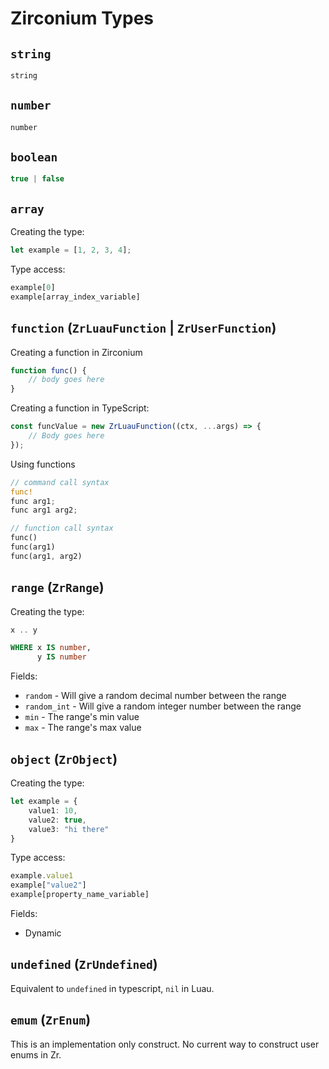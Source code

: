 # Zirconium Types

## `string`

```ts
string
```

## `number`

```ts
number
```

## `boolean`

```ts
true | false
```

## `array`
Creating the type:
```ts
let example = [1, 2, 3, 4];
```

Type access:
```ts
example[0]
example[array_index_variable]
```

## `function` (`ZrLuauFunction` | `ZrUserFunction`)

Creating a function in Zirconium

```ts
function func() {
	// body goes here
}
```

Creating a function in TypeScript:

```ts
const funcValue = new ZrLuauFunction((ctx, ...args) => {
	// Body goes here
});
```

Using functions

```rs
// command call syntax
func!
func arg1;
func arg1 arg2;

// function call syntax
func()
func(arg1)
func(arg1, arg2)
```

## `range` (`ZrRange`)
Creating the type:
```rs
x .. y
```
```sql
WHERE x IS number,
      y IS number
```

Fields:
-   `random` - Will give a random decimal number between the range
-   `random_int` - Will give a random integer number between the range
-   `min` - The range's min value
-   `max` - The range's max value


## `object` (`ZrObject`)
Creating the type:
```ts
let example = {
    value1: 10,
    value2: true,
    value3: "hi there"
}
```

Type access:
```ts
example.value1
example["value2"]
example[property_name_variable]
```

Fields:
- Dynamic

## `undefined` (`ZrUndefined`)
Equivalent to `undefined` in typescript, `nil` in Luau.

## `emum` (`ZrEnum`)
This is an implementation only construct. No current way to construct user enums in Zr.

